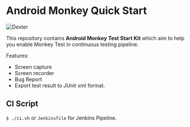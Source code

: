 # Android Monkey Quick Start
![Dexter](https://upload.wikimedia.org/wikipedia/commons/thumb/6/69/Crystal_the_Monkey_at_SDCC_2012_%28cropped%29.jpg/220px-Crystal_the_Monkey_at_SDCC_2012_%28cropped%29.jpg)

This repository contains __Android Monkey Test Start Kit__ which aim to help you enable Monkey Test in continuous testing pipeline.

Features:
  * Screen capture
  * Screen recorder
  * Bug Report
  * Export test result to JUnit xml format.

## CI Script
`$ ./ci.sh` or `Jenkinsfile` for Jenkins Pipeline.
